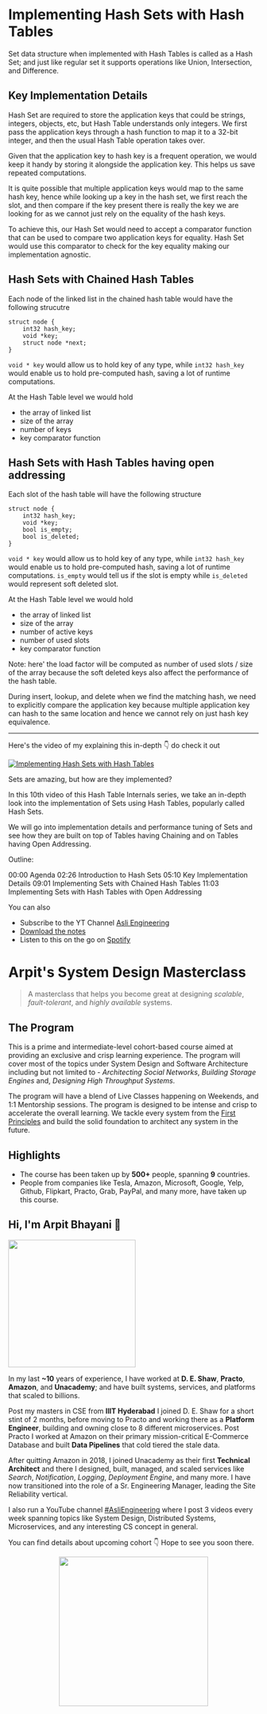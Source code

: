 Implementing Hash Sets with Hash Tables
===


Set data structure when implemented with Hash Tables is called as a Hash Set; and just like regular set it supports operations like Union, Intersection, and Difference.

## Key Implementation Details

Hash Set are required to store the application keys that could be strings, integers, objects, etc, but Hash Table understands only integers. We first pass the application keys through a hash function to map it to a 32-bit integer, and then the usual Hash Table operation takes over.

Given that the application key to hash key is a frequent operation, we would keep it handy by storing it alongside the application key. This helps us save repeated computations.

It is quite possible that multiple application keys would map to the same hash key, hence while looking up a key in the hash set, we first reach the slot, and then compare if the key present there is really the key we are looking for as we cannot just rely on the equality of the hash keys.
 
To achieve this, our Hash Set would need to accept a comparator function that can be used to compare two application keys for equality. Hash Set would use this comparator to check for the key equality making our implementation agnostic.

## Hash Sets with Chained Hash Tables

Each node of the linked list in the chained hash table would have the following strucutre

```
struct node {
    int32 hash_key;
    void *key;
    struct node *next;
}
```

`void * key` would allow us to hold key of any type, while `int32 hash_key` would enable us to hold pre-computed hash, saving a lot of runtime computations.

At the Hash Table level we would hold

- the array of linked list
- size of the array
- number of keys
- key comparator function

## Hash Sets with Hash Tables having open addressing

Each slot of the hash table will have the following structure

```
struct node {
    int32 hash_key;
    void *key;
    bool is_empty;
    bool is_deleted;
}
```

`void * key` would allow us to hold key of any type, while `int32 hash_key` would enable us to hold pre-computed hash, saving a lot of runtime computations. `is_empty` would tell us if the slot is empty while `is_deleted` would represent soft deleted slot.

At the Hash Table level we would hold

- the array of linked list
- size of the array
- number of active keys
- number of used slots
- key comparator function

Note: here' the load factor will be computed as number of used slots / size of the array because the soft deleted keys also affect the performance of the hash table.

During insert, lookup, and delete when we find the matching hash, we need to explicitly compare the application key because multiple application key can hash to the same location and hence we cannot rely on just hash key equivalence.
<hr />


<p>Here's the video of my explaining this in-depth 👇‍ do check it out</p>

[![Implementing Hash Sets with Hash Tables](https://i.ytimg.com/vi/CcoMvgIdrD8/mqdefault.jpg)](https://www.youtube.com/watch?v=CcoMvgIdrD8)

Sets are amazing, but how are they implemented?

In this 10th video of this Hash Table Internals series, we take an in-depth look into the implementation of Sets using Hash Tables, popularly called Hash Sets.

We will go into implementation details and performance tuning of Sets and see how they are built on top of Tables having Chaining and on Tables having Open Addressing.

Outline:

00:00 Agenda
02:26 Introduction to Hash Sets
05:10 Key Implementation Details
09:01 Implementing Sets with Chained Hash Tables
11:03 Implementing Sets with Hash Tables with Open Addressing

You can also
 - Subscribe to the YT Channel [Asli Engineering](https://youtube.com/c/ArpitBhayani)
 - [Download the notes](https://drive.google.com/file/d/1mkT3gt19e6LrG6CJzYaodbbjsLBZVlLY/view?usp=sharing)
 - Listen to this on the go on [Spotify](https://open.spotify.com/show/7qMoamm2iZQrsPVm6IQLoD)

# Arpit's System Design Masterclass

> A masterclass that helps you become great at designing _scalable_, _fault-tolerant_, and _highly available_ systems.

## The Program

This is a prime and intermediate-level cohort-based course aimed at providing an exclusive and crisp learning experience. The program will cover most of the topics under System Design and Software Architecture including but not limited to - _Architecting Social Networks_, _Building Storage Engines_ and, _Designing High Throughput Systems_.

The program will have a blend of Live Classes happening on Weekends, and 1:1 Mentorship sessions. The program is designed to be intense and crisp to accelerate the overall learning. We tackle every system from the [First Principles](https://en.wikipedia.org/wiki/First_principle) and build the solid foundation to architect any system in the future.


## Highlights

 - The course has been taken up by __500+__ people, spanning __9__ countries.
 - People from companies like Tesla, Amazon, Microsoft, Google, Yelp, Github, Flipkart, Practo, Grab, PayPal, and many more, have taken up this course.


## Hi, I'm Arpit Bhayani 👋

<img width="256px" src="https://arpitbhayani.me/static/img/arpit.jpg" />

In my last **~10** years of experience, I have worked at **D. E. Shaw**, **Practo**, **Amazon**, and **Unacademy**; and have built systems, services, and platforms that scaled to billions.

Post my masters in CSE from **IIIT Hyderabad** I joined D. E. Shaw for a short stint of 2 months, before moving to Practo and working there as a **Platform Engineer**, building and owning close to 8 different microservices. Post Practo I worked at Amazon on their primary mission-critical E-Commerce Database and built **Data Pipelines** that cold tiered the stale data.

After quitting Amazon in 2018, I joined Unacademy as their first **Technical Architect** and there I designed, built, managed, and scaled services like _Search_, _Notification_, _Logging_, _Deployment Engine_, and many more. I have now transitioned into the role of a Sr. Engineering Manager, leading the Site Reliability vertical.

I also run a YouTube channel [#AsliEngineering](https://www.youtube.com/c/ArpitBhayani) where I post 3 videos every week spanning topics like System Design, Distributed Systems, Microservices, and any interesting CS concept in general.

You can find details about upcoming cohort 👇‍ Hope to see you soon there.

<center>
<a target="_blank" href="https://arpitbhayani.me/masterclass">
<img src="https://user-images.githubusercontent.com/4745789/137859181-d4499cf4-ce65-4466-8b88-a078ece0f081.PNG" width="300px" />
</a>
</center>